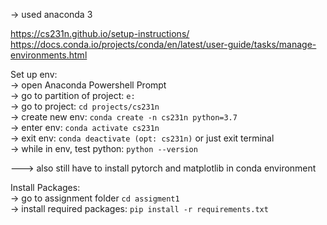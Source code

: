 -> used anaconda 3

https://cs231n.github.io/setup-instructions/
https://docs.conda.io/projects/conda/en/latest/user-guide/tasks/manage-environments.html

Set up env:  
-> open Anaconda Powershell Prompt  
-> go to partition of project: ```e:```  
-> go to project: ```cd projects/cs231n```  
-> create new env: ```conda create -n cs231n python=3.7```  
-> enter env: ```conda activate cs231n```  
-> exit env: ```conda deactivate (opt: cs231n)``` or just exit terminal  
-> while in env, test python: ```python --version```  

---> also still have to install pytorch and matplotlib in conda environment

Install Packages:  
-> go to assignment folder ```cd assigment1```  
-> install required packages: ```pip install -r requirements.txt```  